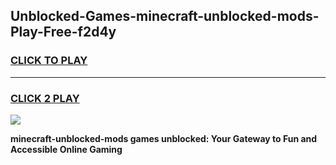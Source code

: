 
## Unblocked-Games-minecraft-unblocked-mods-Play-Free-f2d4y
<h3>
<a href="https://premium76.site?title=minecraft-unblocked-mods&ref=21A">CLICK TO PLAY</a></h3>
<hr>

<h3>
<a href="https://premium76.site?title=minecraft-unblocked-mods&ref=21A">CLICK 2 PLAY</a>
  
</h3>

<a href="https://premium76.site?title=minecraft-unblocked-mods&ref=21A"><img src="https://clearcache.store/games.png"></a>


**minecraft-unblocked-mods games unblocked: Your Gateway to Fun and Accessible Online Gaming**
